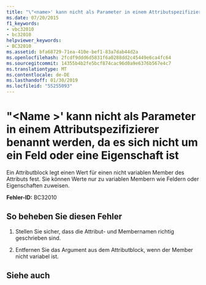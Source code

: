 ```yaml
---
title: "\"<name>' kann nicht als Parameter in einem Attributspezifizierer benannt werden, da es sich nicht um ein Feld oder eine Eigenschaft ist"
ms.date: 07/20/2015
f1_keywords:
- vbc32010
- bc32010
helpviewer_keywords:
- BC32010
ms.assetid: bfa68729-71ea-410e-bef1-83a7dab44d2a
ms.openlocfilehash: 2fcdf9ddd6d5831f6a0288dd2c45449e6ca4fc64
ms.sourcegitcommit: 14355b4b2fe5bcf874cac96d0a9e6376b567e4c7
ms.translationtype: MT
ms.contentlocale: de-DE
ms.lasthandoff: 01/30/2019
ms.locfileid: "55255093"
---
```

# <a name="name-cannot-be-named-as-a-parameter-in-an-attribute-specifier-because-it-is-not-a-field-or-property"></a>"\<Name >' kann nicht als Parameter in einem Attributspezifizierer benannt werden, da es sich nicht um ein Feld oder eine Eigenschaft ist
Ein Attributblock legt einen Wert für einen nicht variablen Member des Attributs fest. Sie können Werte nur zu variablen Membern wie Feldern oder Eigenschaften zuweisen.  
  
 **Fehler-ID:** BC32010  
  
## <a name="to-correct-this-error"></a>So beheben Sie diesen Fehler  
  
1.  Stellen Sie sicher, dass die Attribut- und Membernamen richtig geschrieben sind.  
  
2.  Entfernen Sie das Argument aus dem Attributblock, wenn der Member nicht variabel ist.  
  
## <a name="see-also"></a>Siehe auch

